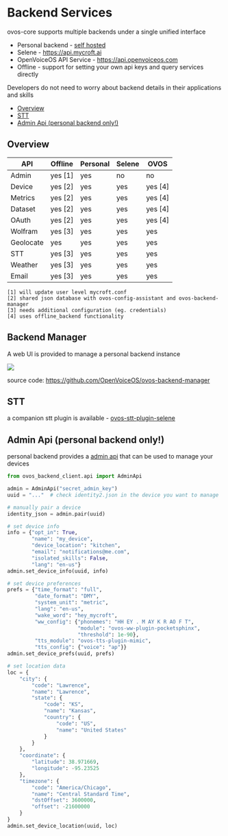 # Backend Services

ovos-core supports multiple backends under a single unified interface

- Personal backend - [self hosted](https://github.com/OpenVoiceOS/OVOS-local-backend)
- Selene - https://api.mycroft.ai
- OpenVoiceOS API Service - https://api.openvoiceos.com
- Offline - support for setting your own api keys and query services directly

Developers do not need to worry about backend details in their applications and skills

* [Overview](#backend-overview)
* [STT](#stt)
* [Admin Api (personal backend only!)](#admin-api--personal-backend-only--)


## Overview

| API       | Offline | Personal | Selene | OVOS    | 
|-----------|---------|----------|--------|---------|
| Admin     | yes [1] | yes      | no     | no      | 
| Device    | yes [2] | yes      | yes    | yes [4] | 
| Metrics   | yes [2] | yes      | yes    | yes [4] | 
| Dataset   | yes [2] | yes      | yes    | yes [4] | 
| OAuth     | yes [2] | yes      | yes    | yes [4] |
| Wolfram   | yes [3] | yes      | yes    | yes     | 
| Geolocate | yes     | yes      | yes    | yes     |
| STT       | yes [3] | yes      | yes    | yes     | 
| Weather   | yes [3] | yes      | yes    | yes     | 
| Email     | yes [3] | yes      | yes    | yes     |

    [1] will update user level mycroft.conf
    [2] shared json database with ovos-config-assistant and ovos-backend-manager
    [3] needs additional configuration (eg. credentials)
    [4] uses offline_backend functionality

## Backend Manager

A web UI is provided to manage a personal backend instance

![](https://github.com/OpenVoiceOS/ovos-backend-manager/raw/dev/screenshots/demo.gif)

source code: https://github.com/OpenVoiceOS/ovos-backend-manager

## STT

a companion stt plugin is available - [ovos-stt-plugin-selene](https://github.com/OpenVoiceOS/ovos-stt-plugin-selene)

## Admin Api (personal backend only!)

personal backend provides a [admin api](https://github.com/OpenVoiceOS/OVOS-local-backend#admin-api) that can be used to manage your devices

```python
from ovos_backend_client.api import AdminApi

admin = AdminApi("secret_admin_key")
uuid = "..."  # check identity2.json in the device you want to manage

# manually pair a device
identity_json = admin.pair(uuid)

# set device info
info = {"opt_in": True,
        "name": "my_device",
        "device_location": "kitchen",
        "email": "notifications@me.com",
        "isolated_skills": False,
        "lang": "en-us"}
admin.set_device_info(uuid, info)

# set device preferences
prefs = {"time_format": "full",
         "date_format": "DMY",
         "system_unit": "metric",
         "lang": "en-us",
         "wake_word": "hey_mycroft",
         "ww_config": {"phonemes": "HH EY . M AY K R AO F T",
                       "module": "ovos-ww-plugin-pocketsphinx",
                       "threshold": 1e-90},
         "tts_module": "ovos-tts-plugin-mimic",
         "tts_config": {"voice": "ap"}}
admin.set_device_prefs(uuid, prefs)

# set location data
loc = {
    "city": {
        "code": "Lawrence",
        "name": "Lawrence",
        "state": {
            "code": "KS",
            "name": "Kansas",
            "country": {
                "code": "US",
                "name": "United States"
            }
        }
    },
    "coordinate": {
        "latitude": 38.971669,
        "longitude": -95.23525
    },
    "timezone": {
        "code": "America/Chicago",
        "name": "Central Standard Time",
        "dstOffset": 3600000,
        "offset": -21600000
    }
}
admin.set_device_location(uuid, loc)
```

